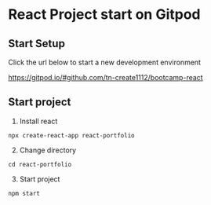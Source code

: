 # React Project start on Gitpod

## Start Setup

Click the url below to start a new development environment

https://gitpod.io/#github.com/tn-create1112/bootcamp-react

## Start project

1. Install react

```
npx create-react-app react-portfolio
```

2. Change directory

```
cd react-portfolio
```

3. Start project

```
npm start
```
